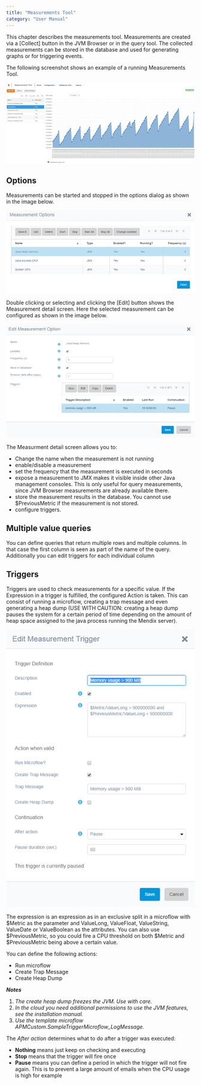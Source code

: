 ```yaml
---
title: "Measurements Tool"
category: "User Manual"
---
```

This chapter describes the measurements tool. Measurements are created via a [Collect] button in the JVM Browser or in the query tool. The collected measurements can be stored in the database and used for generating graphs or for triggering events.

The following screenshot shows an example of a running Measurements Tool.

 ![](attachments/Measurements_Tool/Overview.png)

## Options

Measurements can be started and stopped in the options dialog as shown in the image below.

  ![](attachments/Measurements_Tool/Options.png)                     

Double clicking or selecting and clicking the [Edit] button shows the Measurement detail screen. Here the selected measurement can be configured as shown in the image below.

 ![](attachments/Measurements_Tool/Edit_Option.png)

The Measurment detail screen allows you to:

*   Change the name when the measurement is not running
*   enable/disable a measurement
*   set the frequency that the measurement is executed in seconds
*   expose a measurement to JMX makes it visible inside other Java management consoles. This is only useful for query measurements, since JVM Browser measurements are already available there.
*   store the measurement results in the database. You cannot use $PreviousMetric if the measurement is not stored.
*   configure triggers.

## Multiple value queries

You can define queries that return multiple rows and multiple columns. In that case the first column is seen as part of the name of the query. Additionally you can edit triggers for each individual column 

## Triggers

Triggers are used to check measurements for a specific value. If the Expression in a trigger is fulfilled, the configured Action is taken. This can consist of running a microflow, creating a trap message and even generating a heap dump (USE WITH CAUTION: creating a heap dump pauses the system for a certain period of time depending on the amount of heap space assigned to the java process running the Mendix server).

 ![](attachments/Measurements_Tool/Edit_Trigger.png)                 

The expression is an expression as in an exclusive split in a microflow with $Metric as the parameter and ValueLong, ValueFloat, ValueString, ValueDate or ValueBoolean as the attributes. You can also use $PreviousMetric, so you could fire a CPU threshold on both $Metric and $PreviousMetric being above a certain value.

You can define the following actions:

*   Run microflow
*   Create Trap Message
*   Create Heap Dump          

***Notes***

1. *The create heap dump freezes the JVM. Use with care.*
2. *In the cloud you need additional permissions to use the JVM features, see the installation manual.*
3. *Use the template microflow APMCustom.SampleTriggerMicroflow_LogMessage.*

 The _After action_ determines what to do after a trigger was executed:

*   **Nothing** means just keep on checking and executing
*   **Stop** means that the trigger will fire once
*  **Pause** means you can define a period in which the trigger will not fire again. This is to prevent a large amount of emails when the CPU usage is high for example
